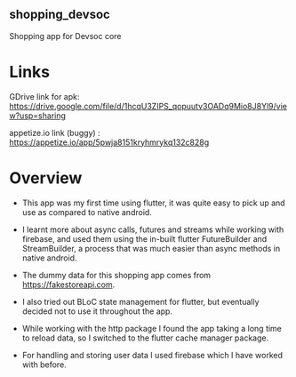## shopping_devsoc

Shopping app for Devsoc core

# Links

GDrive link for apk: https://drive.google.com/file/d/1hcqU3ZIPS_qopuutv3OADq9Mio8J8Yl9/view?usp=sharing

appetize.io link (buggy) : https://appetize.io/app/5pwja8151kryhmrykq132c828g

# Overview

- This app was my first time using flutter, it was quite easy to pick up and use as compared to native android.

- I learnt more about async calls, futures and streams while working with firebase, and used them using the in-built flutter FutureBuilder and StreamBuilder, a process that was much easier than async methods in native android.

- The dummy data for this shopping app comes from https://fakestoreapi.com.

- I also tried out BLoC state management for flutter, but eventually decided not to use it throughout the app.

- While working with the http package I found the app taking a long time to reload data, so I switched to the flutter cache manager package.

- For handling and storing user data I used firebase which I have worked with before.
